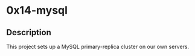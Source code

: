 # 0x14-mysql

## Description
This project sets up a MySQL primary-replica cluster on our own servers.


